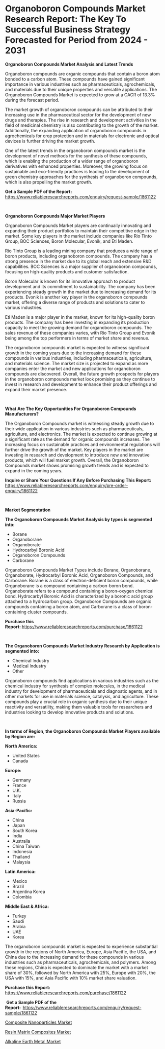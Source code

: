 <p><h1>Organoboron Compounds Market Research Report: The Key To Successful Business Strategy Forecasted for Period from 2024 - 2031</h1></p><p><strong>Organoboron Compounds Market Analysis and Latest Trends</strong></p>
<p><p>Organoboron compounds are organic compounds that contain a boron atom bonded to a carbon atom. These compounds have gained significant importance in various industries such as pharmaceuticals, agrochemicals, and materials due to their unique properties and versatile applications. The Organoboron Compounds Market is expected to grow at a CAGR of 13.3% during the forecast period.</p><p>The market growth of organoboron compounds can be attributed to their increasing use in the pharmaceutical sector for the development of new drugs and therapies. The rise in research and development activities in the field of medicinal chemistry is also contributing to the growth of the market. Additionally, the expanding application of organoboron compounds in agrochemicals for crop protection and in materials for electronic and optical devices is further driving the market growth.</p><p>One of the latest trends in the organoboron compounds market is the development of novel methods for the synthesis of these compounds, which is enabling the production of a wider range of organoboron derivatives with enhanced properties. Moreover, the growing focus on sustainable and eco-friendly practices is leading to the development of green chemistry approaches for the synthesis of organoboron compounds, which is also propelling the market growth.</p></p>
<p><strong>Get a Sample PDF of the Report:&nbsp;</strong> <a href="https://www.reliableresearchreports.com/enquiry/request-sample/1861122">https://www.reliableresearchreports.com/enquiry/request-sample/1861122</a></p>
<p>&nbsp;</p>
<p><strong>Organoboron Compounds Major Market Players</strong></p>
<p><p>Organoboron Compounds Market players are continually innovating and expanding their product portfolios to maintain their competitive edge in the market. Some key players in the market include companies like Rio Tinto Group, BOC Sciences, Boron Molecular, Evonik, and Eti Maden.</p><p>Rio Tinto Group is a leading mining company that produces a wide range of boron products, including organoboron compounds. The company has a strong presence in the market due to its global reach and extensive R&D capabilities. BOC Sciences is a major supplier of organoboron compounds, focusing on high-quality products and customer satisfaction.</p><p>Boron Molecular is known for its innovative approach to product development and its commitment to sustainability. The company has been experiencing steady growth in the market due to increasing demand for its products. Evonik is another key player in the organoboron compounds market, offering a diverse range of products and solutions to cater to various industries.</p><p>Eti Maden is a major player in the market, known for its high-quality boron products. The company has been investing in expanding its production capacity to meet the growing demand for organoboron compounds. The sales revenue of these companies varies, with Rio Tinto Group and Evonik being among the top performers in terms of market share and revenue.</p><p>The organoboron compounds market is expected to witness significant growth in the coming years due to the increasing demand for these compounds in various industries, including pharmaceuticals, agriculture, and materials science. The market size is projected to expand as more companies enter the market and new applications for organoboron compounds are discovered. Overall, the future growth prospects for players in the organoboron compounds market look promising as they continue to invest in research and development to enhance their product offerings and expand their market presence.</p></p>
<p>&nbsp;</p>
<p><strong>What Are The Key Opportunities For Organoboron Compounds Manufacturers?</strong></p>
<p><p>The Organoboron Compounds market is witnessing steady growth due to their wide application in various industries such as pharmaceuticals, agriculture, and electronics. The market is expected to continue growing at a significant rate as the demand for organic compounds increases. The increasing focus on sustainable practices and environmental regulations will further drive the growth of the market. Key players in the market are investing in research and development to introduce new and innovative products, which will fuel market growth. Overall, the Organoboron Compounds market shows promising growth trends and is expected to expand in the coming years.</p></p>
<p><strong>Inquire or Share Your Questions If Any Before Purchasing This Report:</strong> <a href="https://www.reliableresearchreports.com/enquiry/pre-order-enquiry/1861122">https://www.reliableresearchreports.com/enquiry/pre-order-enquiry/1861122</a></p>
<p>&nbsp;</p>
<p><strong>Market Segmentation</strong></p>
<p><strong>The Organoboron Compounds Market Analysis by types is segmented into:</strong></p>
<p><ul><li>Borane</li><li>Organoborane</li><li>Organoborate</li><li>Hydrocarbyl Boronic Acid</li><li>Organoboron Compounds</li><li>Carborane</li></ul></p>
<p><p>Organoboron Compounds Market Types include Borane, Organoborane, Organoborate, Hydrocarbyl Boronic Acid, Organoboron Compounds, and Carborane. Borane is a class of electron-deficient boron compounds, while Organoborane is a compound containing a carbon-boron bond. Organoborate refers to a compound containing a boron-oxygen chemical bond. Hydrocarbyl Boronic Acid is characterized by a boronic acid group attached to a hydrocarbon group. Organoboron Compounds are organic compounds containing a boron atom, and Carborane is a class of boron-containing cluster compounds.</p></p>
<p><strong>Purchase this Report:&nbsp;</strong><a href="https://www.reliableresearchreports.com/purchase/1861122">https://www.reliableresearchreports.com/purchase/1861122</a></p>
<p>&nbsp;</p>
<p><strong>The Organoboron Compounds Market Industry Research by Application is segmented into:</strong></p>
<p><ul><li>Chemical Industry</li><li>Medical Industry</li><li>Other</li></ul></p>
<p><p>Organoboron compounds find applications in various industries such as the chemical industry for synthesis of complex molecules, in the medical industry for development of pharmaceuticals and diagnostic agents, and in other markets for use in materials science, catalysis, and agriculture. These compounds play a crucial role in organic synthesis due to their unique reactivity and versatility, making them valuable tools for researchers and industries looking to develop innovative products and solutions.</p></p>
<p>&nbsp;</p>
<p><strong>In terms of Region, the Organoboron Compounds Market Players available by Region are:</strong></p>
<p>
    <p> <strong> North America: </strong>
        <ul>
            <li>United States</li>
            <li>Canada</li>
        </ul>
        </p> 
    <p> <strong> Europe: </strong>
        <ul>
            <li>Germany</li>
            <li>France</li>
            <li>U.K.</li>
            <li>Italy</li>
            <li>Russia</li>
        </ul>
        </p> 
    <p> <strong> Asia-Pacific: </strong>
        <ul>
            <li>China</li>
            <li>Japan</li>
            <li>South Korea</li>
            <li>India</li>
            <li>Australia</li>
            <li>China Taiwan</li>
            <li>Indonesia</li>
            <li>Thailand</li>
            <li>Malaysia</li>
        </ul>
        </p> 
    <p> <strong> Latin America: </strong>
        <ul>
            <li>Mexico</li>
            <li>Brazil</li>
            <li>Argentina Korea</li>
            <li>Colombia</li>
        </ul>
        </p> 
    <p> <strong> Middle East & Africa: </strong>
        <ul>
            <li>Turkey</li>
            <li>Saudi</li>
            <li>Arabia</li>
            <li>UAE</li>
            <li>Korea</li>
        </ul>
    </p>
    </p>
<p><p>The organoboron compounds market is expected to experience substantial growth in the regions of North America, Europe, Asia Pacific, the USA, and China due to the increasing demand for these compounds in various industries such as pharmaceuticals, agrochemicals, and polymers. Among these regions, China is expected to dominate the market with a market share of 30%, followed by North America with 25%, Europe with 20%, the USA with 15%, and Asia Pacific with 10% market share valuation.</p></p>
<p><strong>Purchase this Report: </strong><a href="https://www.reliableresearchreports.com/purchase/1861122">https://www.reliableresearchreports.com/purchase/1861122</a></p>
<p>&nbsp;<strong>Get a Sample PDF of the Report:&nbsp;&nbsp;</strong><a href="https://www.reliableresearchreports.com/enquiry/request-sample/1861122">https://www.reliableresearchreports.com/enquiry/request-sample/1861122</a></p>
<p><strong></strong></p>
<p><p><a href="https://github.com/wwwkeltoum/Market-Research-Report-List-2/blob/main/composite-nanoparticles-market.md">Composite Nanoparticles Market</a></p><p><a href="https://github.com/gamblestampleyjenny50m5sl6/Market-Research-Report-List-1/blob/main/resin-matrix-composites-market.md">Resin Matrix Composites Market</a></p><p><a href="https://github.com/nicholepatriciadoylenwnrjr0/Market-Research-Report-List-1/blob/main/alkaline-earth-metal-market.md">Alkaline Earth Metal Market</a></p></p>